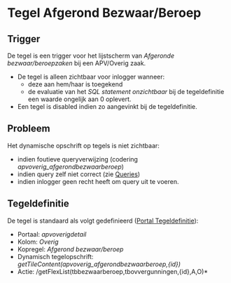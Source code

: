 # Tegel Afgerond Bezwaar/Beroep

## Trigger

De tegel is een trigger voor het lijstscherm van *Afgeronde bezwaar/beroepzaken* bij een APV/Overig zaak.

  - De tegel is alleen zichtbaar voor inlogger wanneer:
    - deze aan hem/haar is toegekend
    - de evaluatie van het *SQL statement onzichtbaar* bij de tegeldefinitie een waarde ongelijk aan 0 oplevert.
  - Een tegel is disabled indien zo aangevinkt bij de tegeldefinitie.

## Probleem

Het dynamische opschrift op tegels is niet zichtbaar:

  - indien foutieve queryverwijzing (codering *apvoverig_afgerondbezwaarberoep*)
  - indien query zelf niet correct (zie [Queries](/instellen_inrichten/queries.md))
  - indien inlogger geen recht heeft om query uit te voeren.

## Tegeldefinitie

De tegel is standaard als volgt gedefinieerd ([Portal Tegeldefinitie](/instellen_inrichten/portaldefinitie/portal_tegel.md)):

  - Portaal: *apvoverigdetail*
  - Kolom: *Overig*
  - Kopregel: *Afgerond bezwaar/beroep*
  - Dynamisch tegelopschrift: *getTileContent(apvoverig_afgerondbezwaarberoep,{id})*
  - Actie: /getFlexList(tbbezwaarberoep,tbovvergunningen,{id},A,O)*


